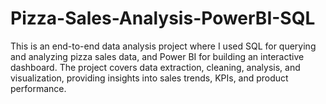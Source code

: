 # Pizza-Sales-Analysis-PowerBI-SQL
This is an end-to-end data analysis project where I used SQL for querying and analyzing pizza sales data, and Power BI for building an interactive dashboard. The project covers data extraction, cleaning, analysis, and visualization, providing insights into sales trends, KPIs, and product performance.
